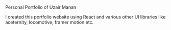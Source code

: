 Personal Portfolio of Uzair Manan

I created this portfolio website using React and various other UI libraries like aceternity, locomotive, framer motion etc.